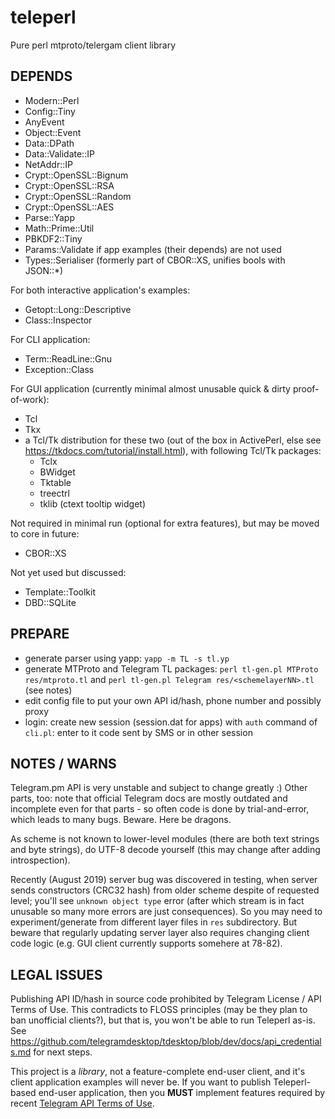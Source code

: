 # teleperl
Pure perl mtproto/telergam client library

## DEPENDS
- Modern::Perl
- Config::Tiny
- AnyEvent
- Object::Event
- Data::DPath
- Data::Validate::IP
- NetAddr::IP
- Crypt::OpenSSL::Bignum
- Crypt::OpenSSL::RSA
- Crypt::OpenSSL::Random
- Crypt::OpenSSL::AES
- Parse::Yapp
- Math::Prime::Util
- PBKDF2::Tiny
- Params::Validate if app examples (their depends) are not used
- Types::Serialiser (formerly part of CBOR::XS, unifies bools with JSON::*)

For both interactive application's examples:
- Getopt::Long::Descriptive
- Class::Inspector

For CLI application:
- Term::ReadLine::Gnu
- Exception::Class

For GUI application (currently minimal almost unusable quick & dirty proof-of-work):
- Tcl
- Tkx
- a Tcl/Tk distribution for these two (out of the box in ActivePerl, else see https://tkdocs.com/tutorial/install.html), with following Tcl/Tk packages:
  * Tclx
  * BWidget
  * Tktable
  * treectrl
  * tklib (ctext tooltip widget)

Not required in minimal run (optional for extra features), but may be moved to core in future:
- CBOR::XS

Not yet used but discussed:
- Template::Toolkit
- DBD::SQLite

## PREPARE
- generate parser using yapp: `yapp -m TL -s tl.yp`
- generate MTProto and Telegram TL packages: `perl tl-gen.pl MTProto res/mtproto.tl` and `perl tl-gen.pl Telegram res/<schemelayerNN>.tl` (see notes)
- edit config file to put your own API id/hash, phone number and possibly proxy
- login: create new session (session.dat for apps) with `auth` command of `cli.pl`: enter to it code sent by SMS or in other session

## NOTES / WARNS
Telegram.pm API is very unstable and subject to change greatly :) Other parts, too: note that official Telegram docs are mostly outdated and incomplete even for that parts - so often code is done by trial-and-error, which leads to many bugs. Beware. Here be dragons.

As scheme is not known to lower-level modules (there are both text strings and byte strings), do UTF-8 decode yourself (this may change after adding introspection).

Recently (August 2019) server bug was discovered in testing, when server sends constructors (CRC32 hash) from older scheme despite of requested level; you'll see `unknown object type` error (after which stream is in fact unusable so many more errors are just consequences). So you may need to experiment/generate from different layer files in `res` subdirectory. But beware that regularly updating server layer also requires changing client code logic (e.g. GUI client currently supports somehere at 78-82).

## LEGAL ISSUES
Publishing API ID/hash in source code prohibited by Telegram License / API Terms of Use. This contradicts to FLOSS principles (may be they plan to ban unofficial clients?), but that is, you won't be able to run Teleperl as-is. See https://github.com/telegramdesktop/tdesktop/blob/dev/docs/api_credentials.md for next steps.

This project is a _library_, not a feature-complete end-user client, and it's client application examples will never be. If you want to publish Teleperl-based end-user application, then you **MUST** implement features required by recent [Telegram API Terms of Use](https://core.telegram.org/api/terms).
